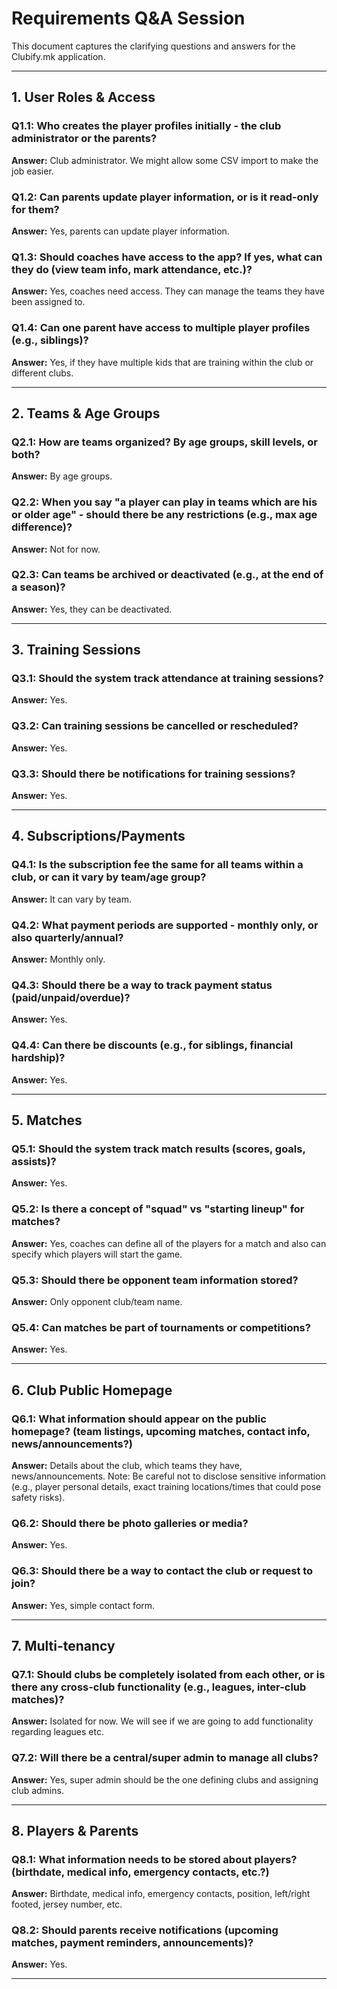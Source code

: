 # Requirements Q&A Session

This document captures the clarifying questions and answers for the Clubify.mk application.

---

## 1. User Roles & Access

### Q1.1: Who creates the player profiles initially - the club administrator or the parents?
**Answer:** Club administrator. We might allow some CSV import to make the job easier.

### Q1.2: Can parents update player information, or is it read-only for them?
**Answer:** Yes, parents can update player information.

### Q1.3: Should coaches have access to the app? If yes, what can they do (view team info, mark attendance, etc.)?
**Answer:** Yes, coaches need access. They can manage the teams they have been assigned to.

### Q1.4: Can one parent have access to multiple player profiles (e.g., siblings)?
**Answer:** Yes, if they have multiple kids that are training within the club or different clubs.

---

## 2. Teams & Age Groups

### Q2.1: How are teams organized? By age groups, skill levels, or both?
**Answer:** By age groups.

### Q2.2: When you say "a player can play in teams which are his or older age" - should there be any restrictions (e.g., max age difference)?
**Answer:** Not for now.

### Q2.3: Can teams be archived or deactivated (e.g., at the end of a season)?
**Answer:** Yes, they can be deactivated.

---

## 3. Training Sessions

### Q3.1: Should the system track attendance at training sessions?
**Answer:** Yes.

### Q3.2: Can training sessions be cancelled or rescheduled?
**Answer:** Yes.

### Q3.3: Should there be notifications for training sessions?
**Answer:** Yes.

---

## 4. Subscriptions/Payments

### Q4.1: Is the subscription fee the same for all teams within a club, or can it vary by team/age group?
**Answer:** It can vary by team.

### Q4.2: What payment periods are supported - monthly only, or also quarterly/annual?
**Answer:** Monthly only.

### Q4.3: Should there be a way to track payment status (paid/unpaid/overdue)?
**Answer:** Yes.

### Q4.4: Can there be discounts (e.g., for siblings, financial hardship)?
**Answer:** Yes.

---

## 5. Matches

### Q5.1: Should the system track match results (scores, goals, assists)?
**Answer:** Yes.

### Q5.2: Is there a concept of "squad" vs "starting lineup" for matches?
**Answer:** Yes, coaches can define all of the players for a match and also can specify which players will start the game.

### Q5.3: Should there be opponent team information stored?
**Answer:** Only opponent club/team name.

### Q5.4: Can matches be part of tournaments or competitions?
**Answer:** Yes.

---

## 6. Club Public Homepage

### Q6.1: What information should appear on the public homepage? (team listings, upcoming matches, contact info, news/announcements?)
**Answer:** Details about the club, which teams they have, news/announcements. Note: Be careful not to disclose sensitive information (e.g., player personal details, exact training locations/times that could pose safety risks).

### Q6.2: Should there be photo galleries or media?
**Answer:** Yes.

### Q6.3: Should there be a way to contact the club or request to join?
**Answer:** Yes, simple contact form.

---

## 7. Multi-tenancy

### Q7.1: Should clubs be completely isolated from each other, or is there any cross-club functionality (e.g., leagues, inter-club matches)?
**Answer:** Isolated for now. We will see if we are going to add functionality regarding leagues etc.

### Q7.2: Will there be a central/super admin to manage all clubs?
**Answer:** Yes, super admin should be the one defining clubs and assigning club admins.

---

## 8. Players & Parents

### Q8.1: What information needs to be stored about players? (birthdate, medical info, emergency contacts, etc.?)
**Answer:** Birthdate, medical info, emergency contacts, position, left/right footed, jersey number, etc.

### Q8.2: Should parents receive notifications (upcoming matches, payment reminders, announcements)?
**Answer:** Yes.

---
